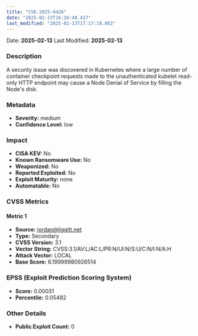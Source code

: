 ```yaml
---
title: "CVE-2025-0426"
date: "2025-02-13T16:16:48.417"
last_modified: "2025-02-13T17:17:19.863"
---
```


Date: **2025-02-13** Last Modified: **2025-02-13**

### Description  
A security issue was discovered in Kubernetes where a large number of container checkpoint requests made to the unauthenticated kubelet read-only HTTP endpoint may cause a Node Denial of Service by filling the Node's disk.

### Metadata  
- **Severity:** medium
- **Confidence Level:** low

### Impact  
- **CISA KEV:** No
- **Known Ransomware Use:** No
- **Weaponized:** No
- **Reported Exploited:** No
- **Exploit Maturity:** none
- **Automatable:** No

### CVSS Metrics  

#### Metric 1
- **Source:** jordan@liggitt.net
- **Type:** Secondary
- **CVSS Version:** 3.1
- **Vector String:** CVSS:3.1/AV:L/AC:L/PR:N/UI:N/S:U/C:N/I:N/A:H
- **Attack Vector:** LOCAL
- **Base Score:** 6.19999980926514


### EPSS (Exploit Prediction Scoring System)  
- **Score:** 0.00031
- **Percentile:** 0.05492

### Other Details  
- **Public Exploit Count:** 0
